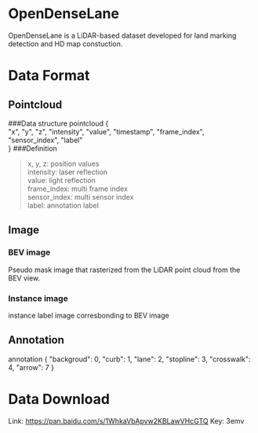 # OpenDenseLane
OpenDenseLane is a LiDAR-based dataset developed for land marking detection and HD map constuction.

# Data Format

## Pointcloud
###Data structure
pointcloud {  
    "x", "y", "z", "intensity", "value", "timestamp", "frame_index", "sensor_index", "label"  
}
###Definition
>x, y, z: position values  
>intensity: laser reflection   
>value: light reflection  
>frame_index: multi frame index  
>sensor_index: multi sensor index  
>label: annotation label 

## Image

### BEV image
Pseudo mask image that rasterized from the LiDAR point cloud from the BEV view.

### Instance image
instance label image corresbonding to BEV image

## Annotation

annotation {
    "backgroud": 0, 
    "curb": 1, 
    "lane": 2, 
    "stopline": 3,
    "crosswalk": 4,
    "arrow": 7
}

# Data Download
Link: https://pan.baidu.com/s/1WhkaVbApvw2KBLawVHcGTQ  Key: 3emv
